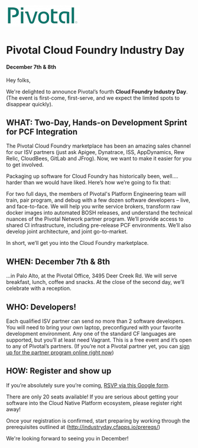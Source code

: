# ![Pivotal Logo](img/pivotal_logo_sm.png)

# Pivotal Cloud Foundry Industry Day #

#### December 7th & 8th
Hey folks,

We're delighted to announce Pivotal’s fourth __Cloud Foundry Industry Day__.
(The event is first-come, first-serve, and we expect the limited spots to disappear quickly).

## WHAT: Two-Day, Hands-on Development Sprint for PCF Integration

The Pivotal Cloud Foundry marketplace has been an amazing sales channel for our ISV partners (just ask Apigee, Dynatrace, ISS, AppDynamics, Rew Relic, CloudBees, GitLab and JFrog). Now, we want to make it easier for you to get involved.

Packaging up software for Cloud Foundry has historically been, well…. harder than we would have liked. Here’s how we’re going to fix that:

For two full days, the members of Pivotal's Platform Engineering team will train, pair program, and debug with a few dozen software developers – live, and face-to-face. We will help you write service brokers, transform raw docker images into automated BOSH releases, and understand the technical nuances of the Pivotal Network partner program. We’ll provide access to shared CI infrastructure, including pre-release PCF environments. We’ll also develop joint architecture, and joint go-to-market.

In short, we’ll get you into the Cloud Foundry marketplace.

## WHEN: December 7th & 8th

…in Palo Alto, at the Pivotal Office, 3495 Deer Creek Rd.
We will serve breakfast, lunch, coffee and snacks.
At the close of the second day, we’ll celebrate with a reception.

## WHO: Developers!

Each qualified ISV partner can send no more than 2 software developers.
You will need to bring your own laptop, preconfigured with your favorite development environment.
Any one of the standard CF languages are supported, but you’ll at least need Vagrant.
This is a free event and it’s open to any of Pivotal’s partners.
(If you’re not a Pivotal partner yet, you can [sign up for the partner program online right now](https://partners.pivotal.io/users/new))

## HOW: Register and show up

If you’re absolutely sure you’re coming, [RSVP via this Google form](https://docs.google.com/forms/d/e/1FAIpQLSdjoA309f6z_6Wefis4puK69JUc0wumPmB9OOHJJ_byNKydNA/viewform?usp=send_form).

There are only 20 seats available! If you are serious about getting your software into the Cloud Native Platform ecosystem, please register right away!

Once your registration is confirmed, start preparing by working through the prerequisites outlined at (http://industryday.cfapps.io/prereqs/)

We're looking forward to seeing you in December!
